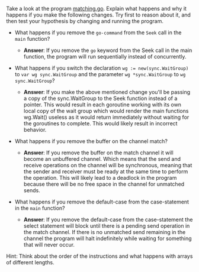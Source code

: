 Take a look at the program [matching.go](src/matching.go). Explain what happens and why it happens if you make the following changes. Try first to reason about it, and then test your hypothesis by changing and running the program.

- What happens if you remove the `go-command` from the `Seek` call in the `main` function?

  - **Answer**: If you remove the `go` keyword from the Seek call in the main function, the program will run sequentially instead of concurrently.

- What happens if you switch the declaration `wg := new(sync.WaitGroup)` to `var wg sync.WaitGroup` and the parameter `wg *sync.WaitGroup` to `wg sync.WaitGroup`?

  - **Answer**: If you make the above mentioned change you'll be passing a copy of the sync.WaitGroup to the Seek function instead of a pointer. This would result in each goroutine working with its own local copy of the wait group which would render the main functions wg.Wait() useless as it would return immediately without waiting for the goroutines to complete. This would likely result in incorrect behavior.

- What happens if you remove the buffer on the channel match?

  - **Answer**: If you remove the buffer on the match channel it will become an unbuffered channel. Which means that the send and receive operations on the channel will be synchronous, meaning that the sender and receiver must be ready at the same time to perform the operation. This will likely lead to a deadlock in the program because there will be no free space in the channel for unmatched sends.

- What happens if you remove the default-case from the case-statement in the `main` function?
  - **Answer**: If you remove the default-case from the case-statement the select statement will block until there is a pending send operation in the match channel. If there is no unmatched send remaining in the channel the program will halt indefinitely while waiting for something that will never occur.

Hint: Think about the order of the instructions and what happens with arrays of different lengths.
